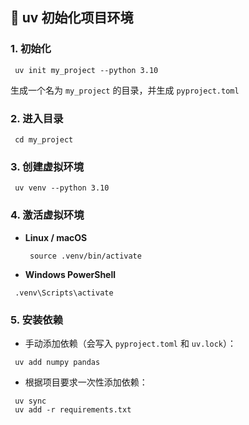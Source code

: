 ## 🚀 uv 初始化项目环境

### 1. 初始化

```
 uv init my_project --python 3.10
```

生成一个名为 `my_project` 的目录，并生成 `pyproject.toml`

### 2. 进入目录

```
 cd my_project
```

### 3. 创建虚拟环境

```
 uv venv --python 3.10
```

### 4. 激活虚拟环境

- **Linux / macOS**

  ```
   source .venv/bin/activate
  ```

- **Windows PowerShell**

```
 .venv\Scripts\activate
```

### 5. 安装依赖

- 手动添加依赖（会写入 `pyproject.toml` 和 `uv.lock`）：

```
 uv add numpy pandas
```

- 根据项目要求一次性添加依赖：

```
 uv sync
 uv add -r requirements.txt
```